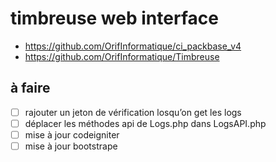 # timbreuse web interface
* https://github.com/OrifInformatique/ci_packbase_v4  
* https://github.com/OrifInformatique/Timbreuse  

## à faire
* [ ] rajouter un jeton de vérification losqu’on get les logs
* [ ] déplacer les méthodes api de Logs.php dans LogsAPI.php
* [ ] mise à jour codeigniter
* [ ] mise à jour bootstrape
